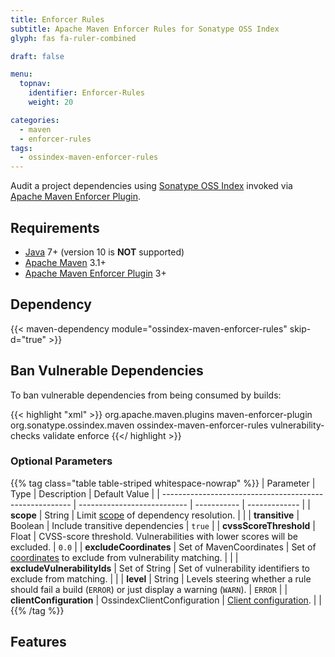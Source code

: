 ```yaml
---
title: Enforcer Rules
subtitle: Apache Maven Enforcer Rules for Sonatype OSS Index
glyph: fas fa-ruler-combined

draft: false

menu:
  topnav:
    identifier: Enforcer-Rules
    weight: 20

categories:
  - maven
  - enforcer-rules
tags:
  - ossindex-maven-enforcer-rules
---
```


Audit a project dependencies using [Sonatype OSS Index](https://ossindex.sonatype.org) invoked via
[Apache Maven Enforcer Plugin](https://maven.apache.org/enforcer/maven-enforcer-plugin/).

## Requirements

* [Java](http://java.oracle.com) 7+ (version 10 is **NOT** supported)
* [Apache Maven](https://maven.apache.org) 3.1+
* [Apache Maven Enforcer Plugin](https://maven.apache.org/enforcer/maven-enforcer-plugin/) 3+

## Dependency

{{< maven-dependency module="ossindex-maven-enforcer-rules" skip-d="true" >}}

## Ban Vulnerable Dependencies

To ban vulnerable dependencies from being consumed by builds:

{{< highlight "xml" >}}
<build>
  <plugins>
    <plugin>
      <groupId>org.apache.maven.plugins</groupId>
      <artifactId>maven-enforcer-plugin</artifactId>
      <dependencies>
        <dependency>
          <groupId>org.sonatype.ossindex.maven</groupId>
          <artifactId>ossindex-maven-enforcer-rules</artifactId>
        </dependency>
      </dependencies>
      <executions>
        <execution>
          <id>vulnerability-checks</id>
          <phase>validate</phase>
          <goals>
            <goal>enforce</goal>
          </goals>
          <configuration>
            <rules>
              <banVulnerable implementation="org.sonatype.ossindex.maven.enforcer.BanVulnerableDependencies"/>
            </rules>
          </configuration>
        </execution>
      </executions>
    </plugin>
  </plugins>
</build>
{{</ highlight >}}

### Optional Parameters

{{% tag class="table table-striped whitespace-nowrap" %}}
| Parameter                                               | Type                        | Description | Default Value |
| ------------------------------------------------------- | --------------------------- | ----------- | ------------- |
| <i class="fas fa-code"></i> **scope**                   | String                      | Limit [scope](https://maven.apache.org/guides/introduction/introduction-to-dependency-mechanism.html#Dependency_Scope) of dependency resolution. | |
| <i class="fas fa-code"></i> **transitive**              | Boolean                     | Include transitive dependencies | `true` |
| <i class="fas fa-code"></i> **cvssScoreThreshold**      | Float                       | CVSS-score threshold.  Vulnerabilities with lower scores will be excluded. | `0.0` |
| <i class="fas fa-code"></i> **excludeCoordinates**      | Set of MavenCoordinates     | Set of [coordinates](https://sonatype.github.io/ossindex-maven/apidocs/org/sonatype/ossindex/maven/common/MavenCoordinates.html) to exclude from vulnerability matching. | |
| <i class="fas fa-code"></i> **excludeVulnerabilityIds** | Set of String               | Set of vulnerability identifiers to exclude from matching. | |
| <i class="fas fa-code"></i> **level**                   | String                      | Levels steering whether a rule should fail a build (`ERROR`) or just display a warning (`WARN`). | `ERROR` |
| <i class="fas fa-code"></i> **clientConfiguration**     | OssindexClientConfiguration | [Client configuration](https://sonatype.github.io/ossindex-public/apidocs/org/sonatype/ossindex/service/client/OssindexClientConfiguration.html). | |
{{% /tag %}}

## Features